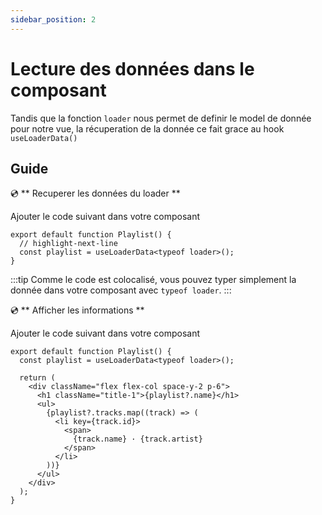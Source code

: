 ```yaml
---
sidebar_position: 2
---
```


# Lecture des données dans le composant

Tandis que la fonction `loader` nous permet de definir le model de donnée pour notre vue, la récuperation de la donnée ce fait grace au hook `useLoaderData()`

## Guide

💿 ** Recuperer les données du loader **

Ajouter le code suivant dans votre composant

```tsx title="app/routes/_layout.playlists.$id.tsx"
export default function Playlist() {
  // highlight-next-line
  const playlist = useLoaderData<typeof loader>();
}
```

:::tip
Comme le code est colocalisé, vous pouvez typer simplement la donnée dans votre composant avec `typeof loader`.
:::

💿 ** Afficher les informations **

Ajouter le code suivant dans votre composant

```tsx title="app/routes/_layout.playlists.$id.tsx"
export default function Playlist() {
  const playlist = useLoaderData<typeof loader>();

  return (
    <div className="flex flex-col space-y-2 p-6">
      <h1 className="title-1">{playlist?.name}</h1>
      <ul>
        {playlist?.tracks.map((track) => (
          <li key={track.id}>
            <span>
              {track.name} · {track.artist}
            </span>
          </li>
        ))}
      </ul>
    </div>
  );
}
```

